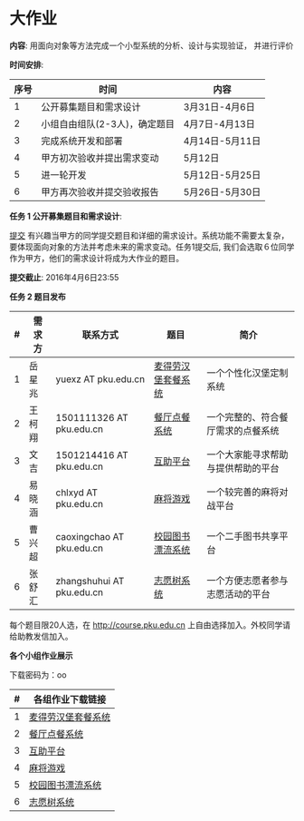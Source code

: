 大作业
======

**内容**: 用面向对象等⽅法完成⼀个小型系统的分析、设计与实现验证， 并进⾏评价

**时间安排**:

 序号 |  时间 | 内容
-----|-----|-----
1|公开募集题目和需求设计 |3月31日-4月6日
2|小组自由组队(2-3人)，确定题目|4月7日-4月13日
3|完成系统开发和部署|4月14日-5月11日
4|甲方初次验收并提出需求变动|5月12日
5|进一轮开发|5月12日-5月25日
6|甲方再次验收并提交验收报告|5月26日-5月30日

**任务 1 公开募集题目和需求设计**:

[提交](http://course.pku.edu.cn) 有兴趣当甲方的同学提交题目和详细的需求设计。系统功能不需要太复杂，要体现面向对象的方法并考虑未来的需求变动。任务1提交后, 我们会选取６位同学作为甲方，他们的需求设计将成为大作业的题目。

**提交截止**: 2016年4月6日23:55

**任务 2 题目发布**

\# | 需求方 | 联系方式 | 题目  | 简介
-- | ----| ----- | ------- | --------
1 | 岳星兆 | yuexz AT pku.edu.cn | [麦得劳汉堡套餐系统](hw-proj-1.md) | 一个个性化汉堡定制系统
2 | 王柯翔 | 1501111326 AT pku.edu.cn | [餐厅点餐系统](hw-proj-2.md) | 一个完整的、符合餐厅需求的点餐系统
3 | 文吉 | 1501214416 AT pku.edu.cn | [互助平台](hw-proj-3.md) | 一个大家能寻求帮助与提供帮助的平台
4 | 易晓涵| chlxyd AT pku.edu.cn | [麻将游戏](hw-proj-4.md) | 一个较完善的麻将对战平台
5 | 曹兴超| caoxingchao AT pku.edu.cn | [校园图书漂流系统](hw-proj-5.md) | 一个二手图书共享平台
6 | 张舒汇 | zhangshuhui AT pku.edu.cn | [志愿树系统](hw-proj-6.md) | 一个方便志愿者参与志愿活动的平台

每个题目限20人选，在 http://course.pku.edu.cn 上自由选择加入。外校同学请给助教发信加入。

**各个小组作业展示**

下载密码为：oo

\# |  各组作业下载链接  |
-- | ----- |
1 | [麦得劳汉堡套餐系统](http://data.educationcloud.cn/owncloud/s/Kc5Sw3MeOrEPVu5)
2 | [餐厅点餐系统](http://data.educationcloud.cn/owncloud/s/5of2DB9YYqLE132)
3 | [互助平台](http://data.educationcloud.cn/owncloud/s/lBCGbgCFkgDEFke)
4 | [麻将游戏](http://data.educationcloud.cn/owncloud/s/yFONizYwbp24Z9w)
5 | [校园图书漂流系统](http://data.educationcloud.cn/owncloud/s/GSjGyWynOr2JDNf)
6 | [志愿树系统](http://data.educationcloud.cn/owncloud/s/vpJ0tkudwzkb4QO)
